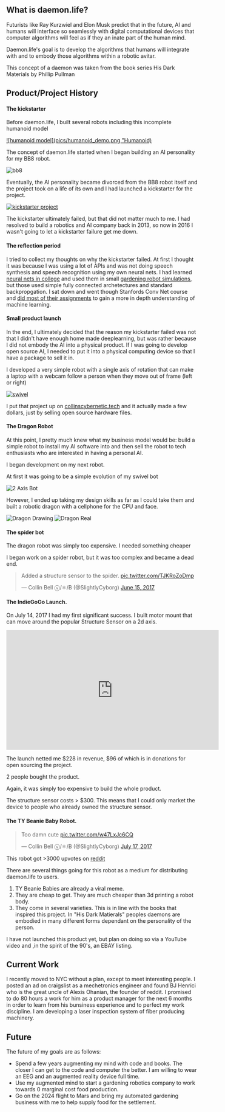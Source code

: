 ## What is daemon.life?

Futurists like Ray Kurzwiel and Elon Musk predict that in the future, AI and humans will interface so seamlessly with digital computational devices that computer algorithms will feel as if they an inate part of the human mind.

Daemon.life's goal is to develop the algorithms that humans will integrate with and to embody those algorithms within a robotic avitar.

This concept of a daemon was taken from the book series His Dark Materials by Phillip Pullman

## Product/Project History

#### The kickstarter

Before daemon.life, I built several robots including this incomplete humanoid model

[![humanoid model](pics/humanoid_demo.png "Humanoid)](https://www.youtube.com/watch?time_continue=17&v=7w53_cnqniA)

The concept of daemon.life started when I began building an AI personality for my BB8 robot. 

![bb8](pics/bb8.jpeg "bb8")

Eventually, the AI personality became divorced from the BB8 robot itself and the project took on a life of its own and I had launched a kickstarter for the project.

[![kickstarter project](pics/daemon_life_kickstarter.png "Kickstarter")](http://www.youtube.com/watch?v=4QAli8j347E)


The kickstarter ultimately failed, but that did not matter much to me. I had resolved to build a robotics and AI company back in 2013, so now in 2016 I wasn't going to let a kickstarter failure get me down.

#### The reflection period 

I tried to collect my thoughts on why the kickstarter failed. At first I thought it was because I was using a lot of APIs and was not doing speech synthesis and speech recognition using my own neural nets. I had learned [neural nets in college](https://github.com/SlightlyCyborg/dart-neuralnet) and used them in small [gardening robot simulations](https://github.com/SlightlyCyborg/gardening_robot), but those used simple fully connected archetectures and standard backpropgation. I sat down and went though Stanfords Conv Net course and [did most of their assignments](https://github.com/SlightlyCyborg/cs231n-assignment2) to gain a more in depth understanding of machine learning. 


#### Small product launch

In the end, I ultimately decided that the reason my kickstarter failed was not that I didn't have enough home made deeplearning, but was rather because I did not embody the AI into a physical product. If I was going to develop open source AI, I needed to put it into a physical computing device so that I have a package to sell it in. 

I developed a very simple robot with a single axis of rotation that can make a laptop with a webcam follow a person when they move out of frame (left or right)


[![swivel](pics/swivel.png "Swivel")](https://www.youtube.com/watch?v=Oq267ltnVC8)

I put that project up on [collinscybernetic.tech](http://collinscybernetic.tech) and it actually made a few dollars, just by selling open source hardware files.



#### The Dragon Robot

At this point, I pretty much knew what my business model would be: build a simple robot to install my AI software into and then sell the robot to tech enthusiasts who are interested in having a personal AI.

I began development on my next robot.

At first it was going to be a simple evolution of my swivel bot

![2 Axis Bot](pics/2_axis_bot.png "2 Axis Bot")

However, I ended up taking my design skills as far as I could take them and built a robotic dragon with a cellphone for the CPU and face.


![Dragon Drawing](pics/dragon_drawing.png "Dragon Drawing")
![Dragon Real](pics/dragon_real.jpg "Dragon Real")


#### The spider bot

The dragon robot was simply too expensive. I needed something cheaper

I began work on a spider robot, but it was too complex and became a dead end.

<blockquote class="twitter-video" data-lang="en"><p lang="en" dir="ltr">Added a structure sensor to the spider. <a href="https://t.co/TJKRoZoDmp">pic.twitter.com/TJKRoZoDmp</a></p>&mdash; Collin Bell ⓥ/⚛/Ƀ (@SlightlyCyborg) <a href="https://twitter.com/SlightlyCyborg/status/875280630225002496">June 15, 2017</a></blockquote>
<script async src="//platform.twitter.com/widgets.js" charset="utf-8"></script>

#### The IndieGoGo Launch.

On July 14, 2017 I had my first significant success. I built motor mount that can move around the popular Structure Sensor on a 2d axis.

<iframe width="560" height="315" src="https://www.youtube.com/embed/ptE-CMaljYE" frameborder="0" allowfullscreen></iframe>

The launch netted me $228 in revenue, $96 of which is in donations for open sourcing the project. 

2 people bought the product.

Again, it was simply too expensive to build the whole product.

The structure sensor costs > $300. This means that I could only market the device to people who already owned the structure sensor.

#### The TY Beanie Baby Robot.

<blockquote class="twitter-video" data-lang="en"><p lang="en" dir="ltr">Too damn cute <a href="https://t.co/w47LxJc6CQ">pic.twitter.com/w47LxJc6CQ</a></p>&mdash; Collin Bell ⓥ/⚛/Ƀ (@SlightlyCyborg) <a href="https://twitter.com/SlightlyCyborg/status/886793968872288260">July 17, 2017</a></blockquote>
<script async src="//platform.twitter.com/widgets.js" charset="utf-8"></script>

This robot got >3000 upvotes on [reddit](https://www.reddit.com/r/shittyrobots/comments/6pokmo/i_turned_a_1997_ty_beanie_baby_into_a_shitty_robot/)


There are several things going for this robot as a medium for distributing daemon.life to users.

1. TY Beanie Babies are already a viral meme.
2. They are cheap to get. They are much cheaper than 3d printing a robot body.
3. They come in several varieties. This is in line with the books that inspired this project. In "His Dark Matierals" peoples daemons are embodied in many different forms dependant on the personality of the person.


I have not launched this product yet, but plan on doing so via a YouTube video and ,in the spirit of the 90's, an EBAY listing.


## Current Work

I recently moved to NYC without a plan, except to meet interesting people. I posted an ad on craigslist as a mechetronics engineer and found BJ Henrici who is the great uncle of Alexis Ohanian, the founder of reddit. I promised to do 80 hours a work for him as a product manager for the next 6 months in order to learn from his bunsiness experience and to perfect my work discipline. I am developing a laser inspection system of fiber producing machinery.

## Future

The future of my goals are as follows:
- Spend a few years augmenting my mind with code and books. The closer I can get to the code and computer the better. I am willing to wear an EEG and an augmented reality device full time.
- Use my augmented mind to start a gardening robotics company to work towards 0 marginal cost food production.
- Go on the 2024 flight to Mars and bring my automated gardening business with me to help supply food for the settlement.

